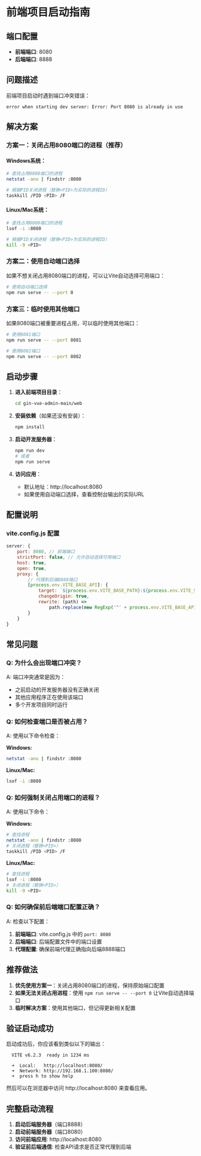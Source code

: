 # 前端项目启动指南

## 端口配置

- **前端端口**: 8080
- **后端端口**: 8888

## 问题描述

前端项目启动时遇到端口冲突错误：
```
error when starting dev server: Error: Port 8080 is already in use
```

## 解决方案

### 方案一：关闭占用8080端口的进程（推荐）

#### Windows系统：
```bash
# 查找占用8080端口的进程
netstat -ano | findstr :8080

# 根据PID关闭进程（替换<PID>为实际的进程ID）
taskkill /PID <PID> /F
```

#### Linux/Mac系统：
```bash
# 查找占用8080端口的进程
lsof -i :8080

# 根据PID关闭进程（替换<PID>为实际的进程ID）
kill -9 <PID>
```

### 方案二：使用自动端口选择

如果不想关闭占用8080端口的进程，可以让Vite自动选择可用端口：

```bash
# 使用自动端口选择
npm run serve -- --port 0
```

### 方案三：临时使用其他端口

如果8080端口被重要进程占用，可以临时使用其他端口：

```bash
# 使用8081端口
npm run serve -- --port 8081

# 使用8082端口
npm run serve -- --port 8082
```

## 启动步骤

1. **进入前端项目目录**：
   ```bash
   cd gin-vue-admin-main/web
   ```

2. **安装依赖**（如果还没有安装）：
   ```bash
   npm install
   ```

3. **启动开发服务器**：
   ```bash
   npm run dev
   # 或者
   npm run serve
   ```

4. **访问应用**：
   - 默认地址：http://localhost:8080
   - 如果使用自动端口选择，查看控制台输出的实际URL

## 配置说明

### vite.config.js 配置

```javascript
server: {
    port: 8080, // 前端端口
    strictPort: false, // 允许自动选择可用端口
    host: true,
    open: true,
    proxy: {
        // 代理到后端8888端口
        [process.env.VITE_BASE_API]: {
            target: `${process.env.VITE_BASE_PATH}:${process.env.VITE_SERVER_PORT}/`,
            changeOrigin: true,
            rewrite: (path) =>
                path.replace(new RegExp('^' + process.env.VITE_BASE_API), '')
        }
    }
}
```

## 常见问题

### Q: 为什么会出现端口冲突？
A: 端口冲突通常是因为：
- 之前启动的开发服务器没有正确关闭
- 其他应用程序正在使用该端口
- 多个开发项目同时运行

### Q: 如何检查端口是否被占用？
A: 使用以下命令检查：

**Windows:**
```bash
netstat -ano | findstr :8080
```

**Linux/Mac:**
```bash
lsof -i :8080
```

### Q: 如何强制关闭占用端口的进程？
A: 使用以下命令：

**Windows:**
```bash
# 查找进程
netstat -ano | findstr :8080
# 关闭进程（替换<PID>）
taskkill /PID <PID> /F
```

**Linux/Mac:**
```bash
# 查找进程
lsof -i :8080
# 关闭进程（替换<PID>）
kill -9 <PID>
```

### Q: 如何确保前后端端口配置正确？
A: 检查以下配置：

1. **前端端口**: vite.config.js 中的 `port: 8080`
2. **后端端口**: 后端配置文件中的端口设置
3. **代理配置**: 确保前端代理正确指向后端8888端口

## 推荐做法

1. **优先使用方案一**：关闭占用8080端口的进程，保持原始端口配置
2. **如果无法关闭占用进程**：使用 `npm run serve -- --port 0` 让Vite自动选择端口
3. **临时解决方案**：使用其他端口，但记得更新相关配置

## 验证启动成功

启动成功后，你应该看到类似以下的输出：

```
  VITE v6.2.3  ready in 1234 ms

  ➜  Local:   http://localhost:8080/
  ➜  Network: http://192.168.1.100:8080/
  ➜  press h to show help
```

然后可以在浏览器中访问 http://localhost:8080 来查看应用。

## 完整启动流程

1. **启动后端服务器**（端口8888）
2. **启动前端服务器**（端口8080）
3. **访问前端应用**: http://localhost:8080
4. **验证前后端通信**: 检查API请求是否正常代理到后端 